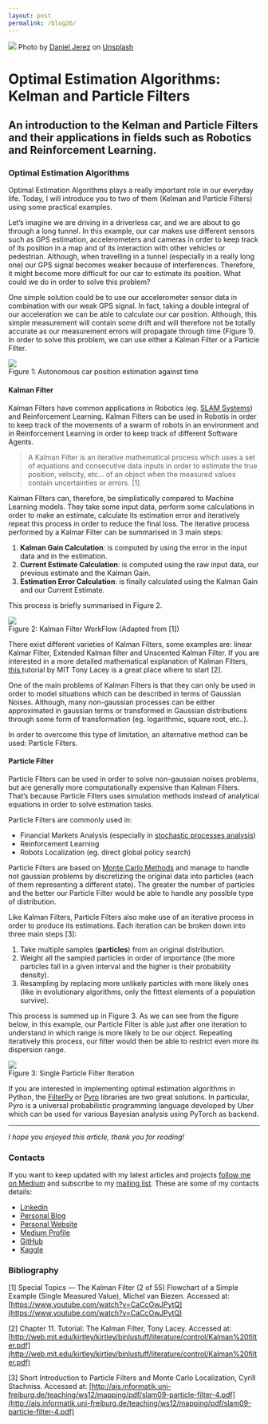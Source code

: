 ```yaml
---
layout: post
permalink: /blog26/
---
```


![](https://cdn-images-1.medium.com/max/800/0*7W6fZL2dZFfvPuw9)
<span class="figcaption_hack">Photo by [Daniel
Jerez](https://unsplash.com/@danieljerez?utm_source=medium&utm_medium=referral)
on [Unsplash](https://unsplash.com?utm_source=medium&utm_medium=referral)</span>

# Optimal Estimation Algorithms: Kelman and Particle Filters

## An introduction to the Kelman and Particle Filters and their applications in fields such as Robotics and Reinforcement Learning. 

### Optimal Estimation Algorithms

Optimal Estimation Algorithms plays a really important role in our everyday
life. Today, I will introduce you to two of them (Kelman and Particle Filters)
using some practical examples.

Let’s imagine we are driving in a driverless car, and we are about to go through
a long tunnel. In this example, our car makes use different sensors such as GPS
estimation, accelerometers and cameras in order to keep track of its position in
a map and of its interaction with other vehicles or pedestrian. Although, when
travelling in a tunnel (especially in a really long one) our GPS signal becomes
weaker because of interferences. Therefore, it might become more difficult for
our car to estimate its position. What could we do in order to solve this
problem?

One simple solution could be to use our accelerometer sensor data in combination
with our weak GPS signal. In fact, taking a double integral of our acceleration
we can be able to calculate our car position. Although, this simple measurement
will contain some drift and will therefore not be totally accurate as our
measurement errors will propagate through time (Figure 1). In order to solve
this problem, we can use either a Kalman Filter or a Particle Filter.

![](https://cdn-images-1.medium.com/max/800/1*uTeHCbco8kmmcWyrTCf2nw.png) <br>
<span class="figcaption_hack">Figure 1: Autonomous car position estimation against time</span>

#### Kalman Filter

Kalman Filters have common applications in Robotics (eg. [SLAM
Systems](https://ieeexplore.ieee.org/document/8321612)) and Reinforcement
Learning. Kalman Filters can be used in Robotis in order to keep track of the
movements of a swarm of robots in an environment and in Reinforcement Learning
in order to keep track of different Software Agents.

> A Kalman Filter is an iterative mathematical process which uses a set of
> equations and consecutive data inputs in order to estimate the true position,
velocity, etc… of an object when the measured values contain uncertainties or
errors. [1]

Kalman FIlters can, therefore, be simplistically compared to Machine Learning
models. They take some input data, perform some calculations in order to make an
estimate, calculate its estimation error and iteratively repeat this process in
order to reduce the final loss. The iterative process performed by a Kalmar
Filter can be summarised in 3 main steps:

1.  **Kalman Gain Calculation**: is computed by using the error in the input data
and in the estimation.
1.  **Current Estimate Calculation**: is computed using the raw input data, our
previous estimate and the Kalman Gain.
1.  **Estimation Error Calculation**: is finally calculated using the Kalman Gain
and our Current Estimate.

This process is briefly summarised in Figure 2.

![](https://cdn-images-1.medium.com/max/1200/1*wStGzNxXM4Zae3HaYHG0XQ.png) <br>
<span class="figcaption_hack">Figure 2: Kalman Filter WorkFlow (Adapted from [1])</span>

There exist different varieties of Kalman Filters, some examples are: linear
Kalmar Filter, Extended Kalman filter and Unscented Kalman Filter. If you are
interested in a more detailed mathematical explanation of Kalman Filters, [this
](http://web.mit.edu/kirtley/kirtley/binlustuff/literature/control/Kalman%20filter.pdf)tutorial
by MIT Tony Lacey is a great place where to start [2].

One of the main problems of Kalman Filters is that they can only be used in
order to model situations which can be described in terms of Gaussian Noises.
Although, many non-gaussian processes can be either approximated in gaussian
terms or transformed in Gaussian distributions through some form of
transformation (eg. logarithmic, square root, etc..). 

In order to overcome this type of limitation, an alternative method can be used:
Particle Filters.

#### Particle Filter

Particle FIlters can be used in order to solve non-gaussian noises problems, but
are generally more computationally expensive than Kalman Filters. That’s because
Particle Filters uses simulation methods instead of analytical equations in
order to solve estimation tasks.

Particle Filters are commonly used in:

* Financial Markets Analysis (especially in [stochastic processes
analysis](https://towardsdatascience.com/stochastic-processes-analysis-f0a116999e4))
* Reinforcement Learning
* Robots Localization (eg. direct global policy search)

Particle Filters are based on [Monte Carlo
Methods](https://en.wikipedia.org/wiki/Monte_Carlo_method) and manage to handle
not gaussian problems by discretizing the original data into particles (each of
them representing a different state). The greater the number of particles and
the better our Particle Filter would be able to handle any possible type of
distribution.

Like Kalman Filters, Particle Filters also make use of an iterative process in
order to produce its estimations. Each iteration can be broken down into three
main steps [3]:

1.  Take multiple samples (**particles**) from an original distribution.
1.  Weight all the sampled particles in order of importance (the more particles fall
in a given interval and the higher is their probability density).
1.  Resampling by replacing more unlikely particles with more likely ones (like in
evolutionary algorithms, only the fittest elements of a population survive).

This process is summed up in Figure 3. As we can see from the figure below, in
this example, our Particle Filter is able just after one iteration to understand
in which range is more likely to be our object. Repeating iteratively this
process, our filter would then be able to restrict even more its dispersion
range.

![](https://cdn-images-1.medium.com/max/800/1*k_xV46MBF-ixl9UwIcUujQ.png) <br>
<span class="figcaption_hack">Figure 3: Single Particle Filter Iteration </span>

If you are interested in implementing optimal estimation algorithms in Python,
the [FilterPy](https://filterpy.readthedocs.io/en/latest/) or
[Pyro](http://docs.pyro.ai/en/stable/) libraries are two great solutions. In
particular, Pyro is a universal probabilistic programming language developed by
Uber which can be used for various Bayesian analysis using PyTorch as backend.

*****

*I hope you enjoyed this article, thank you for reading!*

### Contacts

If you want to keep updated with my latest articles and projects [follow me on
Medium](https://medium.com/@pierpaoloippolito28?source=post_page---------------------------)
and subscribe to my [mailing
list](http://eepurl.com/gwO-Dr?source=post_page---------------------------).
These are some of my contacts details:

* [Linkedin](https://uk.linkedin.com/in/pier-paolo-ippolito-202917146?source=post_page---------------------------)
* [Personal
Blog](https://pierpaolo28.github.io/blog/?source=post_page---------------------------)
* [Personal
Website](https://pierpaolo28.github.io/?source=post_page---------------------------)
* [Medium
Profile](https://towardsdatascience.com/@pierpaoloippolito28?source=post_page---------------------------)
* [GitHub](https://github.com/pierpaolo28?source=post_page---------------------------)
* [Kaggle](https://www.kaggle.com/pierpaolo28?source=post_page---------------------------)

### Bibliography

[1] Special Topics — The Kalman Filter (2 of 55) Flowchart of a Simple Example
(Single Measured Value), Michel van Biezen. Accessed at:
[https://www.youtube.com/watch?v=CaCcOwJPytQ](https://www.youtube.com/watch?v=CaCcOwJPytQ)

[2] Chapter 11. Tutorial: The Kalman Filter, Tony Lacey. Accessed at:
[http://web.mit.edu/kirtley/kirtley/binlustuff/literature/control/Kalman%20filter.pdf](http://web.mit.edu/kirtley/kirtley/binlustuff/literature/control/Kalman%20filter.pdf)

[3] Short Introduction to Particle Filters and Monte Carlo Localization, Cyrill
Stachniss. Accessed at:
[http://ais.informatik.uni-freiburg.de/teaching/ws12/mapping/pdf/slam09-particle-filter-4.pdf](http://ais.informatik.uni-freiburg.de/teaching/ws12/mapping/pdf/slam09-particle-filter-4.pdf)
